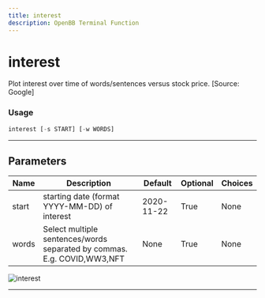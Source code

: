 ```yaml
---
title: interest
description: OpenBB Terminal Function
---
```


# interest

Plot interest over time of words/sentences versus stock price. [Source: Google]

### Usage

```python
interest [-s START] [-w WORDS]
```

---

## Parameters

| Name | Description | Default | Optional | Choices |
| ---- | ----------- | ------- | -------- | ------- |
| start | starting date (format YYYY-MM-DD) of interest | 2020-11-22 | True | None |
| words | Select multiple sentences/words separated by commas. E.g. COVID,WW3,NFT | None | True | None |

![interest](https://user-images.githubusercontent.com/25267873/157575723-23c55e4e-9e87-4647-b8fa-8ed9643f471f.png)

---
